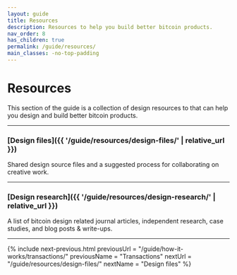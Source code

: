 ```yaml
---
layout: guide
title: Resources
description: Resources to help you build better bitcoin products.
nav_order: 8
has_children: true
permalink: /guide/resources/
main_classes: -no-top-padding
---
```


<!--

Editors notes

Illustration sources:

-->

# Resources

This section of the guide is a collection of design resources to that can help you design and build better bitcoin products.

---

###  [Design files]({{ '/guide/resources/design-files/' | relative_url }})

Shared design source files and a suggested process for collaborating on creative work.

---

### [Design research]({{ '/guide/resources/design-research/' | relative_url }})

A list of bitcoin design related journal articles, independent research, case studies, and blog posts & write-ups.

---

{% include next-previous.html
   previousUrl = "/guide/how-it-works/transactions/"
   previousName = "Transactions"
   nextUrl = "/guide/resources/design-files/"
   nextName = "Design files"
%}
